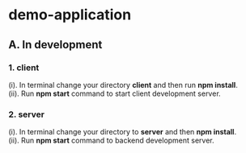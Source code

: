 # demo-application

## A. In development
### 1. client
 (i).   In terminal change your directory **client** and then run **npm install**.  
 (ii).  Run **npm start** command to start client development server.  

### 2. server
  (i).  In terminal change your directory to **server** and then **npm install**.  
  (ii). Run **npm start** command to backend development server.
  
  


      
